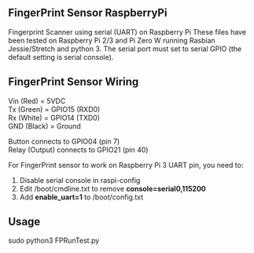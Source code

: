 FingerPrint Sensor RaspberryPi
-----------------------------

Fingerprint Scanner using serial (UART) on Raspberry Pi
These files have been tested on Raspberry Pi 2/3 and Pi Zero W running Rasbian Jessie/Stretch and python 3.
The serial port must set to serial GPIO (the default setting is serial console).

FingerPrint Sensor Wiring
-------------------------

   Vin (Red) = 5VDC</br>
   Tx (Green) = GPIO15 (RXD0)</br>
   Rx (White) = GPIO14 (TXD0)</br>
   GND (Black) = Ground

Button connects to GPIO04 (pin 7)  
Relay (Output) connects to GPIO21 (pin 40)


For FingerPrint sensor to work on Raspberry Pi 3 UART pin, you need to:  
1. Disable serial console in raspi-config  
2. Edit /boot/cmdline.txt to remove **console=serial0,115200**  
3. Add **enable_uart=1** to /boot/config.txt

Usage
-----

   sudo python3 FPRunTest.py
